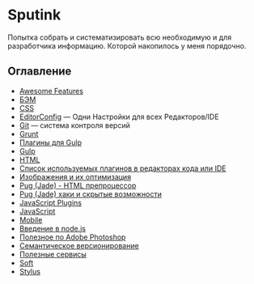 # Sputink

Попытка собрать и систематизировать всю необходимую и для разработчика информацию. Которой накопилось у меня порядочно.

## Оглавление
* [Awesome Features](awesome-features.md)
* [БЭМ](bem.md)
* [CSS](css.md)
* [EditorConfig](editor-config.md)  — Одни Настройки для всех Редакторов/IDE
* [Git](git.md)  — система контроля версий
* [Grunt](grunt.md)
* [Плагины для Gulp](gulp-plugins.md)
* [Gulp](gulp.md)
* [HTML](html.md)
* [Список используемых плагинов в редакторах кода или IDE](ide-plugins.md)
* [Изображения и их оптимизация](images.md)
* [Pug (Jade) - HTML препроцессор](jade.md)
* [Pug (Jade) хаки и скрытые возможности](jade-hacks.md)
* [JavaScript Plugins](js-plugins.md)
* [JavaScript](js.md)
* [Mobile](mobile.md)
* [Введение в node.js](node-npm.md)
* [Полезное по Adobe Photoshop](photoshop.md)
* [Семантическое версионирование](semver.md)
* [Полезные сервисы](services.md)
* [Soft](soft.md)
* [Stylus](stylus.md)


